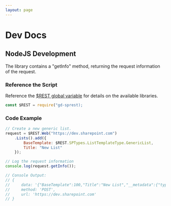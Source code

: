 ```yaml
---
layout: page
---
```

# Dev Docs

## NodeJS Development

The library contains a "getInfo" method, returning the request information of the request.

### Reference the Script

Reference the [$REST global variable](/getting-started/global-variable) for details on the available libraries.

```js
const $REST = require("gd-sprest);
```

### Code Example

```js
// Create a new generic list.
request = $REST.Web("https://dev.sharepoint.com")
    .Lists().add({
        BaseTemplate: $REST.SPTypes.ListTemplateType.GenericList,
        Title: "New List"
    });

// Log the request information
console.log(request.getInfo());

// Console Output:
// {
//     data: '{"BaseTemplate":100,"Title":"New List","__metadata":{"type":"SP.List"}}',
//     method: 'POST',
//     url: 'https://dev.sharepoint.com'
// }
```